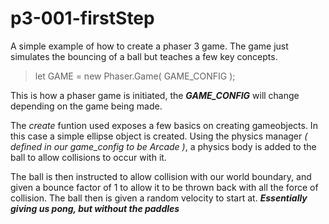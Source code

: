 # p3-001-firstStep

A simple example of how to create a phaser 3 game. The game just simulates the bouncing of a ball but teaches a few key concepts.

> let GAME = new Phaser.Game( GAME_CONFIG );

This is how a phaser game is initiated, the __*GAME_CONFIG*__ will change depending on the game being made.

The *create* funtion used exposes a few basics on creating gameobjects. In this case a simple ellipse object is created. Using the physics manager *( defined in our game_config to be Arcade )*, a physics body is added to the ball to allow collisions to occur with it.

The ball is then instructed to allow collision with our world boundary, and given a bounce factor of 1 to allow it to be thrown back with all the force of collision. The ball then is given a random velocity to start at. __*Essentially giving us pong, but without the paddles*__

